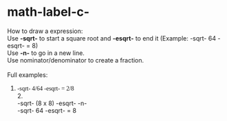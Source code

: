 math-label-c-
=============

How to draw a expression:<br />
Use <b>-sqrt-</b> to start a square root and <b>-esqrt-</b> to end it (Example: -sqrt- 64 -esqrt- = 8)<br />
Use <b>-n-</b> to go in a new line.<br />
Use nominator/denominator to create a fraction.<br />
<br />
Full examples:<br />
1. <span style='font-family: Consolas !important'>-sqrt- 4/64 -esqrt- = 2/8</span><br />
2.<br />
-sqrt- (8 x 8) -esqrt- -n- <br />
-sqrt- 64 -esqrt- = 8
